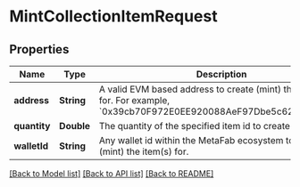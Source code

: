 # MintCollectionItemRequest

## Properties
Name | Type | Description | Notes
------------ | ------------- | ------------- | -------------
**address** | **String** | A valid EVM based address to create (mint) the item(s) for. For example, &#x60;0x39cb70F972E0EE920088AeF97Dbe5c6251a9c25D&#x60;. | [optional] 
**quantity** | **Double** | The quantity of the specified item id to create (mint). | 
**walletId** | **String** | Any wallet id within the MetaFab ecosystem to create (mint) the item(s) for. | [optional] 

[[Back to Model list]](../README.md#documentation-for-models) [[Back to API list]](../README.md#documentation-for-api-endpoints) [[Back to README]](../README.md)


